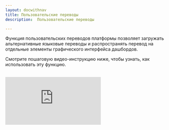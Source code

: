 ```yaml
---
layout: docwithnav
title: Пользовательские переводы
description:  Пользовательские переводы

---
```



Функция пользовательских переводов платформы позволяет загружать альтернативные языковые переводы и распространять перевод на отдельные элементы графического интерфейса дашбордов.

Смотрите пошаговую видео-инструкцию ниже, чтобы узнать, как использовать эту функцию.


<br/>
<div id="video">  
    <div id="video_wrapper">
        <iframe src="https://www.youtube.com/embed/VSNZWl1NjWU" frameborder="0" allowfullscreen></iframe>
    </div>
</div> 
